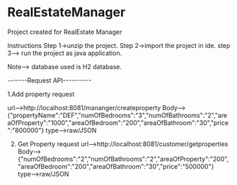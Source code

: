 # RealEstateManager
Project created for RealEstate Manager

Instructions
Step 1->unzip the project.
Step 2->import the project in ide.
step 3--> run the project as java application.

Note--> database used is H2 database.

-------Request API----------

1.Add property request

url-->http://localhost:8081/mananger/createproperty
Body-->{"propertyName":"DEF","numOfBedrooms":"3","numOfBathrooms":"2","areaOfProperty":"1000","areaOfBedroom":"200","areaOfBathroom":"30","price":"800000"}
type-->raw/JSON

2. Get Property request
url-->http://localhost:8081/customer/getproperties
Body-->{"numOfBedrooms":"2","numOfBathrooms":"2","areaOfProperty":"200","areaOfBedroom":"200","areaOfBathroom":"30","price":"500000"}
type-->raw/JSON


